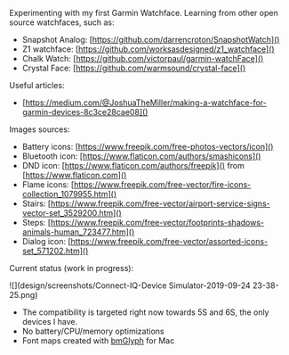 Experimenting with my first Garmin Watchface. Learning from other open source watchfaces, such as:

- Snapshot Analog: [https://github.com/darrencroton/SnapshotWatch]()
- Z1 watchface: [https://github.com/worksasdesigned/z1_watchface]()
- Chalk Watch: [https://github.com/victorpaul/garmin-watchFace]()
- Crystal Face: [https://github.com/warmsound/crystal-face]()

Useful articles:

- [https://medium.com/@JoshuaTheMiller/making-a-watchface-for-garmin-devices-8c3ce28cae08]()


Images sources:

- Battery icons: [https://www.freepik.com/free-photos-vectors/icon]()
- Bluetooth icon: [https://www.flaticon.com/authors/smashicons]()
- DND icon: [https://www.flaticon.com/authors/freepik]() from [https://www.flaticon.com]()
- Flame icons: [https://www.freepik.com/free-vector/fire-icons-collection_1079955.htm]()
- Stairs: [https://www.freepik.com/free-vector/airport-service-signs-vector-set_3529200.htm]()
- Steps: [https://www.freepik.com/free-vector/footprints-shadows-animals-human_723477.htm]()
- Dialog icon: [https://www.freepik.com/free-vector/assorted-icons-set_571202.htm]()

Current status (work in progress):

![](design/screenshots/Connect-IQ-Device Simulator-2019-09-24 23-38-25.png)

- The compatibility is targeted right now towards 5S and 6S, the only devices I have.
- No battery/CPU/memory optimizations
- Font maps created with [bmGlyph](https://www.bmglyph.com/) for Mac

